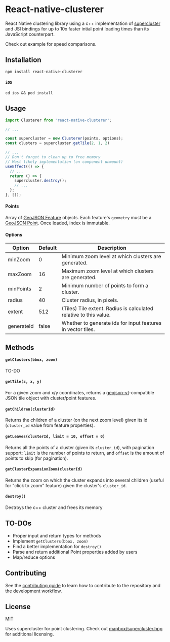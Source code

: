 # React-native-clusterer

React Native clustering library using a c++ implementation of [supercluster](https://github.com/mapbox/supercluster) and JSI bindings for up to 10x faster intial point loading times than its JavaScript counterpart.

Check out example for speed comparisons.

## Installation

```sh
npm install react-native-clusterer
```

#### `iOS`

```
cd ios && pod install
```

## Usage

```js
import Clusterer from 'react-native-clusterer';

// ...

const supercluster = new Clusterer(points, options);
const clusters = supercluster.getTile(2, 1, 2)

// ...
// Don't forget to clean up to free memory
// Most likely implementation (on component unmount)
useEffect(() => {
  // ...
  return () => {
    supercluster.destroy();
    // ...
  };
}, []);
```

#### Points

Array of [GeoJSON Feature](https://tools.ietf.org/html/rfc7946#section-3.2) objects. Each feature's `geometry` must be a [GeoJSON Point](https://tools.ietf.org/html/rfc7946#section-3.1.2). Once loaded, index is immutable.

#### Options

| Option     | Default | Description                                                       |
| ---------- | ------- | ----------------------------------------------------------------- |
| minZoom    | 0       | Minimum zoom level at which clusters are generated.               |
| maxZoom    | 16      | Maximum zoom level at which clusters are generated.               |
| minPoints  | 2       | Minimum number of points to form a cluster.                       |
| radius     | 40      | Cluster radius, in pixels.                                        |
| extent     | 512     | (Tiles) Tile extent. Radius is calculated relative to this value. |
| generateId | false   | Whether to generate ids for input features in vector tiles.       |

## Methods

#### `getClusters(bbox, zoom)`

TO-DO

<!-- For the given `bbox` array (`[westLng, southLat, eastLng, northLat]`) and integer `zoom`, returns an array of clusters and points as [GeoJSON Feature](https://tools.ietf.org/html/rfc7946#section-3.2) objects. -->

#### `getTile(z, x, y)`

For a given zoom and x/y coordinates, returns a [geojson-vt](https://github.com/mapbox/geojson-vt)-compatible JSON tile object with cluster/point features.

#### `getChildren(clusterId)`

Returns the children of a cluster (on the next zoom level) given its id (`cluster_id` value from feature properties).

#### `getLeaves(clusterId, limit = 10, offset = 0)`

Returns all the points of a cluster (given its `cluster_id`), with pagination support:
`limit` is the number of points to return, and `offset` is the amount of points to skip (for pagination).

#### `getClusterExpansionZoom(clusterId)`

Returns the zoom on which the cluster expands into several children (useful for "click to zoom" feature) given the cluster's `cluster_id`.

#### `destroy()`

Destroys the c++ cluster and frees its memory

## TO-DOs

- Proper input and return types for methods
- Implement `getClusters(bbox, zoom)`
- Find a better implementation for `destroy()`
- Parse and return additional Point properties added by users
- Map/reduce options

## Contributing

See the [contributing guide](CONTRIBUTING.md) to learn how to contribute to the repository and the development workflow.

## License

MIT

Uses supercluster for point clustering. Check out [mapbox/supercluster.hpp](https://github.com/mapbox/supercluster.hpp) for additional licensing.

